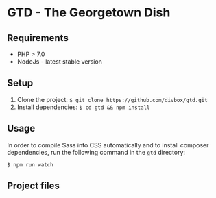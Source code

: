 # GTD - The Georgetown Dish

## Requirements

* PHP > 7.0
* NodeJs - latest stable version

## Setup

1. Clone the project: `$ git clone https://github.com/divbox/gtd.git`
2. Install dependencies: `$ cd gtd && npm install`

## Usage

In order to compile Sass into CSS automatically and to install composer dependencies, run the following command in the `gtd` directory:

```
$ npm run watch
```

## Project files
